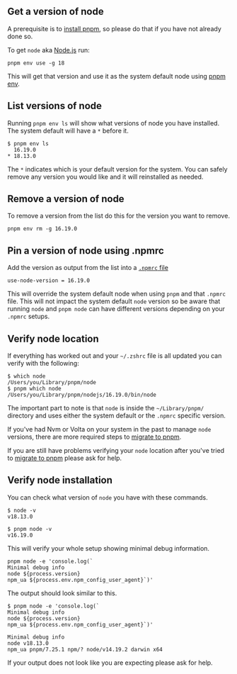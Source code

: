 ## Get a version of node

A prerequisite is to [install pnpm](install-pnpm.md), so please do that if you
have not already done so.

To get `node` aka [Node.js](https://nodejs.org/) run:

```shell
pnpm env use -g 18
```

This will get that version and use it as the system default node using
[pnpm env](https://pnpm.io/cli/env).

## List versions of node

Running `pnpm env ls` will show what versions of node you have installed. The
system default will have a `*` before it.

```shellsession
$ pnpm env ls
  16.19.0
* 18.13.0
```

The `*` indicates which is your default version for the system. You can safely
remove any version you would like and it will reinstalled as needed.

## Remove a version of node

To remove a version from the list do this for the version you want to remove.

```shell
pnpm env rm -g 16.19.0
```

## Pin a version of node using .npmrc

Add the version as output from the list into a
[`.npmrc` file](https://pnpm.io/npmrc#use-node-version)

```
use-node-version = 16.19.0
```

This will override the system default node when using `pnpm` and that `.npmrc`
file. This will not impact the system default `node` version so be aware that
running `node` and `pnpm node` can have different versions depending on your
`.npmrc` setups.

## Verify node location

If everything has worked out and your `~/.zshrc` file is all updated you can
verify with the following:

```shellsession
$ which node
/Users/you/Library/pnpm/node
$ pnpm which node
/Users/you/Library/pnpm/nodejs/16.19.0/bin/node
```

The important part to note is that `node` is inside the `~/Library/pnpm/`
directory and uses either the system default or the `.npmrc` specific version.

If you've had Nvm or Volta on your system in the past to manage `node` versions,
there are more required steps to [migrate to pnpm](migrate-to-pnpm.md).

If you are still have problems verifying your `node` location after you've tried
to [migrate to pnpm](migrate-to-pnpm.md) please ask for help.

## Verify node installation

You can check what version of `node` you have with these commands.

```shellsession
$ node -v
v18.13.0

$ pnpm node -v
v16.19.0
```

This will verify your whole setup showing minimal debug information.

```shell
pnpm node -e 'console.log(`
Minimal debug info
node ${process.version}
npm_ua ${process.env.npm_config_user_agent}`)'
```

The output should look similar to this.

```shellsession
$ pnpm node -e 'console.log(`
Minimal debug info
node ${process.version}
npm_ua ${process.env.npm_config_user_agent}`)'

Minimal debug info
node v18.13.0
npm_ua pnpm/7.25.1 npm/? node/v14.19.2 darwin x64
```

If your output does not look like you are expecting please ask for help.
